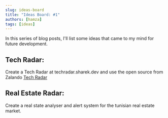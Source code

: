 ```yaml
---
slug: ideas-board
title: "Ideas Board: #1"
authors: [hamza]
tags: [ideas]
---
```


In this series of blog posts, I'll list some ideas that came to my mind for future development.

## Tech Radar: 
Create a Tech Radar at techradar.sharek.dev and use the open source from Zalando [Tech Radar](https://github.com/zalando/tech-radar)

## Real Estate Radar: 
Create a real state analyser and alert system for the tunisian real estate market.